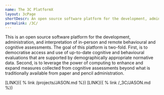 ```yaml
---
name: The 3C PlatformX
layout: 3cPage
shortDescr: An open source software platform for the development, administration, and interpretation of in-person and remote behavioral and cognitive assessments.
permalink: /3C/
---
```

This is an open source software platform for the development, administration, and interpretation of in-person and remote behavioural and cognitive assessments. The goal of this platform is two-fold. First, is to democratise access and use of up-to-date cognitive and behavioural evaluations that are supported by demographically appropriate normative data. Second, is to leverage the power of computing to enhance and expand measures collected from cognitive assessments beyond what is traditionally available from paper and pencil administration.


[LINK]({ % link /projects/JASON.md %})
[LINK]({ % link /_3C/JASON.md %})
